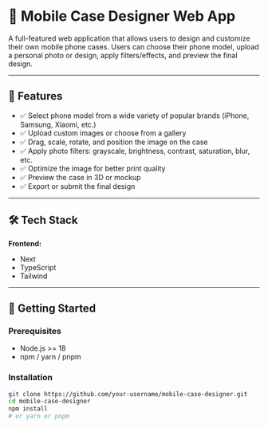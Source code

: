 # 📱 Mobile Case Designer Web App

A full-featured web application that allows users to design and customize their own mobile phone cases. Users can choose their phone model, upload a personal photo or design, apply filters/effects, and preview the final design.


---

## 📸 Features

- ✅ Select phone model from a wide variety of popular brands (iPhone, Samsung, Xiaomi, etc.)
- ✅ Upload custom images or choose from a gallery
- ✅ Drag, scale, rotate, and position the image on the case
- ✅ Apply photo filters: grayscale, brightness, contrast, saturation, blur, etc.
- ✅ Optimize the image for better print quality
- ✅ Preview the case in 3D or mockup
- ✅ Export or submit the final design

---

## 🛠️ Tech Stack

**Frontend:**
- Next
- TypeScript
- Tailwind


---

## 🔧 Getting Started

### Prerequisites

- Node.js >= 18
- npm / yarn / pnpm

### Installation

```bash
git clone https://github.com/your-username/mobile-case-designer.git
cd mobile-case-designer
npm install
# or yarn or pnpm
